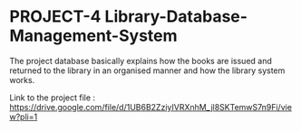 # PROJECT-4 Library-Database-Management-System
The project database basically explains how the books are issued and returned to the library in an organised manner and how the library system works.

Link to the project file : https://drive.google.com/file/d/1UB6B2ZziyIVRXnhM_jl8SKTemwS7n9Fi/view?pli=1 
